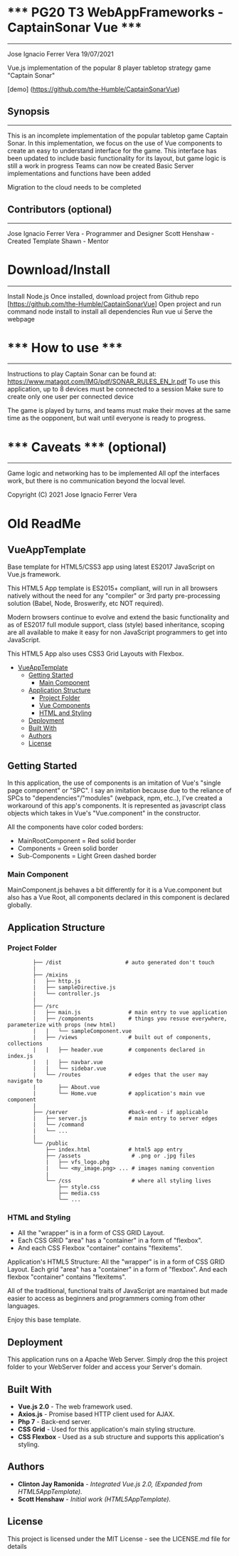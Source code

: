 # *** PG20 T3 WebAppFrameworks - CaptainSonar Vue ***
---------------------------------------
Jose Ignacio Ferrer Vera
19/07/2021

Vue.js implementation of the popular 8 player tabletop strategy game "Captain Sonar"

[demo] (https://github.com/the-Humble/CaptainSonarVue)


## Synopsis
---------------
This is an incomplete implementation of the popular tabletop game Captain Sonar. In this implementation, we focus on the use of Vue components to create an easy to understand interface for the game. This interface has been updated to include basic functionality for its layout, but game logic is still a work in progress
Teams can now be created
Basic Server implementations and functions have been added

Migration to the cloud needs to be completed

## Contributors (optional)
---------------
Jose Ignacio Ferrer Vera - Programmer and Designer
Scott Henshaw - Created Template
Shawn - Mentor

# Download/Install
---------------------------------------
Install Node.js
Once installed, download project from Github repo [https://github.com/the-Humble/CaptainSonarVue]
Open project and run command node install to install all dependencies
Run vue ui
Serve the webpage

# *** How to use ***
---------------------------------------
Instructions to play Captain Sonar can be found at: https://www.matagot.com/IMG/pdf/SONAR_RULES_EN_lr.pdf
To use this application, up to 8 devices must be connected to a session
Make sure to create only one user per connected device

The game is played by turns, and teams must make their moves at the same time as the oopponent, but wait until everyone is ready to progress.


# *** Caveats *** (optional)
---------------------------------------
Game logic and networking has to be implemented
All opf the interfaces work, but there is no communication beyond the locval level.

Copyright (C) 2021 Jose Ignacio Ferrer Vera

# Old ReadMe
## VueAppTemplate

Base template for HTML5/CSS3 app using latest ES2017 JavaScript on Vue.js framework.

This HTML5 App template is ES2015+ compliant, will run in all browsers natively without the need for any "compiler" or 3rd party pre-processing solution (Babel, Node, Broswerify, etc NOT required).

Modern browsers continue to evolve and extend the basic functionality and as of ES2017 full module support, class (style) based inheritance, scoping are all available to make it easy for non JavaScript programmers to get into JavaScript.

This HTML5 App also uses CSS3 Grid Layouts with Flexbox.

- [VueAppTemplate](#vueapptemplate)
    - [Getting Started](#getting-started)
        - [Main Component](#main-component)
    - [Application Structure](#application-structure)
        - [Project Folder](#project-folder)
        - [Vue Components](#vue-components)
        - [HTML and Styling](#html-and-styling)
    - [Deployment](#deployment)
    - [Built With](#built-with)
    - [Authors](#authors)
    - [License](#license)

## Getting Started
In this application, the use of components is an imitation of Vue's "single page component" or "SPC". I say an imitation because due to the reliance of SPCs to "dependencies"/"modules" (webpack, npm, etc..), I've created a workaround of this app's components. It is represented as javascript class objects which takes in Vue's "Vue.component" in the constructor.

All the components have color coded borders:
* MainRootComponent = Red solid border
* Components = Green solid border
* Sub-Components = Light Green dashed border
### Main Component
MainComponent.js behaves a bit differently for it is a Vue.component but also has a Vue Root, all components declared in this component is declared globally.

## Application Structure
### Project Folder

```
        ├── /dist                    # auto generated don't touch
        |
        ├── /mixins
        |   ├── http.js
        |   ├── sampleDirective.js
        |   └── controller.js
        |
        ├── /src
        |   ├── main.js               # main entry to vue application
        |   ├── /components           # things you resuse everywhere, parameterize with props (new html)
        |   |   └── sampleComponent.vue
        |   ├── /views                # built out of components, collections
        |   |   ├── header.vue        # components declared in index.js
        |   |   ├── navbar.vue
        |   |   └── sidebar.vue
        |   └── /routes               # edges that the user may navigate to
        |       ├── About.vue
        |       └── Home.vue          # application's main vue component
        |
        ├── /server                   #back-end - if applicable
        |   ├── server.js             # main entry to server edges
        |   └── /command
        |   └── ...
        |
        └── /public
            ├── index.html            # html5 app entry
            ├── /assets                # .png or .jpg files
            |   ├── vfs_logo.phg
            |   └── <my_image.png> ... # images naming convention
            |
            └── /css                   # where all styling lives
                ├── style.css
                ├── media.css
                └── ...
```
### HTML and Styling
* All the "wrapper" is in a form of CSS GRID Layout.
* Each CSS GRID "area" has a "container" in a form of "flexbox".
* And each CSS Flexbox "container" contains "flexitems".

Application's HTML5 Structure:
All the "wrapper" is in a form of CSS GRID Layout.
Each grid "area" has a "container" in a form of "flexbox".
And each flexbox "container" contains "flexitems".

All of the traditional, functional traits of JavaScript are mantained but made easier to access as beginners and programmers coming from other languages.

Enjoy this base template.

## Deployment
This application runs on a Apache Web Server.
Simply drop the this project folder to your WebServer folder and access your Server's domain.

## Built With
* **Vue.js 2.0** - The web framework used.
* **Axios.js** - Promise based HTTP client used for AJAX.
* **Php 7** - Back-end server.
* **CSS Grid** - Used for this application's main styling structure.
* **CSS Flexbox** - Used as a sub structure and supports this application's styling.

## Authors
* **Clinton Jay Ramonida** - *Integrated Vue.js 2.0, (Expanded from HTML5AppTemplate).*
* **Scott Henshaw** - *Initial work (HTML5AppTemplate).*

## License
This project is licensed under the MIT License - see the LICENSE.md file for details

